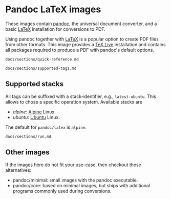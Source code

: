 Pandoc LaTeX images
==================================================================

These images contain [pandoc][], the universal document converter,
and a basic [LaTeX] installation for conversions to PDF.

Using pandoc together with [LaTeX] is a popular option to create
PDF files from other formats. This image provides a [TeX Live]
installation and contains all packages required to produce a PDF
with pandoc's default options.

[pandoc]: https://pandoc.org/
[TeX Live]: https://www.tug.org/texlive/

``` include
docs/sections/quick-reference.md
```

``` include
docs/sections/supported-tags.md
```

Supported stacks <a name="supported-stacks"></a>
------------------------------------------------------------------

All tags can be suffixed with a stack-identifier, e.g.,
`latest-ubuntu`. This allows to chose a specific operation system.
Available stacks are

- *alpine*: [Alpine] Linux.
- *ubuntu*: [Ubuntu] Linux.

The default for `pandoc/latex` is `alpine`.

[Alpine]: https://alpinelinux.org/
[Ubuntu]: https://ubuntu.org/

``` include
docs/sections/run.md
```

Other images
-----------------------------------------------------------------

If the images here do not fit your use-case, then checkout these
alternatives:

-   pandoc/minimal: small images with the pandoc executable.
-   pandoc/core: based on minimal images, but ships with
    additional programs commonly used during conversions.

[LaTeX]: https://latex-project.org/
